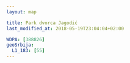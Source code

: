 ```yaml
---
layout: map

title: Park dvorca Jagodić
last_modified_at: 2018-05-19T23:04:04+02:00

WDPA: [388826]
geoSrbija:
  L1_183: [55]
---
```

